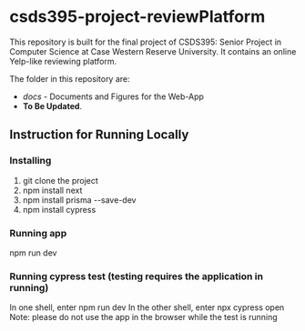 # csds395-project-reviewPlatform
This repository is built for the final project of CSDS395: Senior Project in Computer Science at Case Western Reserve University. It contains an online Yelp-like reviewing platform.

The folder in this repository are:
- *docs* - Documents and Figures for the Web-App
- **To Be Updated**. 

## Instruction for Running Locally
### Installing 
1. git clone the project
2. npm install next
3. npm install prisma --save-dev
4. npm install cypress
### Running app
npm run dev
### Running cypress test (testing requires the application in running)
In one shell, enter npm run dev
In the other shell, enter npx cypress open
Note: please do not use the app in the browser while the test is running
